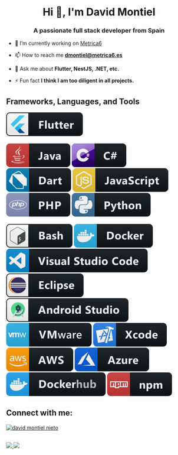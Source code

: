 <h1 align="center">Hi 👋, I'm David Montiel</h1>
<h3 align="center">A passionate full stack developer from Spain</h3>

- 🔭 I’m currently working on [Metrica6](https://metrica6.xyz/es/)

- 📫 How to reach me **dmontiel@metrica6.es**

- 💬 Ask me about **Flutter, NestJS, .NET, etc.**

- ⚡ Fun fact **I think I am too diligent in all projects.**

## Frameworks, Languages, and Tools
<div style="display: inline_block">
  <img src="https://github.com/MikeCodesDotNET/ColoredBadges/blob/master/svg/dev/frameworks/flutter.svg">
  <br>
  <br>
  <img src="https://github.com/MikeCodesDotNET/ColoredBadges/blob/master/svg/dev/languages/java.svg">
  <img src="https://github.com/MikeCodesDotNET/ColoredBadges/blob/master/svg/dev/languages/csharp.svg">
  <img src="https://github.com/MikeCodesDotNET/ColoredBadges/blob/master/svg/dev/languages/dart.svg">
  <img src="https://github.com/MikeCodesDotNET/ColoredBadges/blob/master/svg/dev/languages/js.svg">
  <img src="https://github.com/MikeCodesDotNET/ColoredBadges/blob/master/svg/dev/languages/php.svg">
  <img src="https://github.com/MikeCodesDotNET/ColoredBadges/blob/master/svg/dev/languages/python.svg">
  <br>
  <br>
  <img src="https://github.com/MikeCodesDotNET/ColoredBadges/blob/master/svg/dev/tools/bash.svg">
  <img src="https://github.com/MikeCodesDotNET/ColoredBadges/blob/master/svg/dev/tools/docker.svg">
  <img src="https://github.com/MikeCodesDotNET/ColoredBadges/blob/master/svg/dev/tools/visualstudio_code.svg">
  <img src="https://github.com/MikeCodesDotNET/ColoredBadges/blob/master/svg/dev/tools/eclipse.svg">
  <img src="https://github.com/MikeCodesDotNET/ColoredBadges/blob/master/svg/dev/tools/android_studio_colour.svg">
  <img src="https://github.com/MikeCodesDotNET/ColoredBadges/blob/master/svg/dev/tools/vmware.svg">
  <img src="https://github.com/MikeCodesDotNET/ColoredBadges/blob/master/svg/dev/tools/xcode.svg">
  <br>
  <img src="https://github.com/MikeCodesDotNET/ColoredBadges/blob/master/svg/dev/services/aws.svg">
  <img src="https://github.com/MikeCodesDotNET/ColoredBadges/blob/master/svg/dev/services/azure.svg">
  <img src="https://github.com/MikeCodesDotNET/ColoredBadges/blob/master/svg/dev/services/dockerhub.svg">
  <img src="https://github.com/MikeCodesDotNET/ColoredBadges/blob/master/svg/dev/services/npm.svg">
</div>

## Connect with me:
<p align="left">
<a href="https://www.linkedin.com/in/david-montiel-nieto-95890329b/" target="blank"><img align="center" src="https://raw.githubusercontent.com/rahuldkjain/github-profile-readme-generator/master/src/images/icons/Social/linked-in-alt.svg" alt="david montiel nieto" height="30" width="40" /></a>
</p>

<br>

<div align="left">
  <a href="https://github.com/davimontiel">
  <img height="160em" src="https://github-readme-stats.vercel.app/api?username=DaviMontiel&show_icons=true&theme=dracula&include_all_commits=true&count_private=true"/>
  <img height="160em" src="https://github-readme-stats.vercel.app/api/top-langs/?username=DaviMontiel&layout=compact&langs_count=7&theme=dracula"/>
</div>
